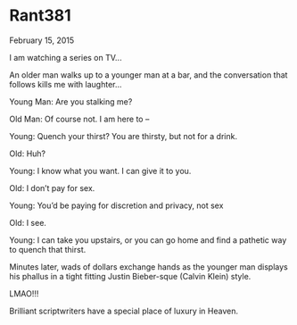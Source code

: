 # Rant381


February 15, 2015

I am watching a series on TV...

An older man walks up to a younger man at a bar, and the conversation that follows kills me with laughter…

Young Man: Are you stalking me?

Old Man: Of course not. I am here to – 

Young: Quench your thirst? You are thirsty, but not for a drink.

Old: Huh?

Young: I know what you want. I can give it to you.

Old: I don’t pay for sex.

Young: You’d be paying for discretion and privacy, not sex 

Old: I see.

Young: I can take you upstairs, or you can go home and find a pathetic way to quench that thirst.

Minutes later, wads of dollars exchange hands as the younger man displays his phallus in a tight fitting Justin Bieber-sque (Calvin Klein) style.

LMAO!!!

Brilliant scriptwriters have a special place of luxury in Heaven.
